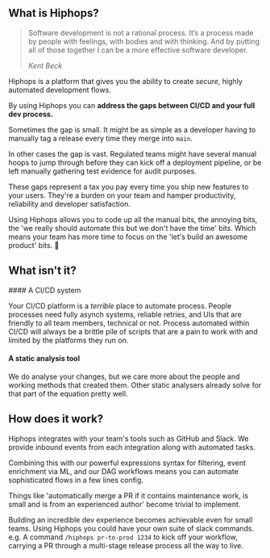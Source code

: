 ## What is Hiphops?

> Software development is not a rational process. It’s a process made by people with feelings, with bodies and with thinking. And by putting all of those together I can be a more effective software developer.
>
> <cite>Kent Beck</cite>

Hiphops is a platform that gives you the ability to create _secure_, highly automated development flows.

By using Hiphops you can **address the gaps between CI/CD and your full dev process.**

Sometimes the gap is small. It might be as simple as a developer having to manually tag a release every time they merge into `main`.

In other cases the gap is vast. Regulated teams might have several manual hoops to jump through before they can kick off a deployment pipeline, or be left manually gathering test evidence for audit purposes.

These gaps represent a tax you pay every time you ship new features to your users. They're a burden on your team and hamper productivity, reliability and developer satisfaction.

Using Hiphops allows you to code up all the manual bits, the annoying bits, the 'we really should automate this but we don't have the time' bits. Which means your team has more time to focus on the 'let's build an awesome product' bits. :tada:



## What isn't it?

#### A CI/CD system

Your CI/CD platform is a _terrible_ place to automate process. People processes need fully asynch systems, reliable retries, and UIs that are friendly to all team members, technical or not. Process automated within CI/CD will always be a brittle pile of scripts that are a pain to work with and limited by the platforms they run on.

#### A static analysis tool

We do analyse your changes, but we care more about the people and working methods that created them. Other static analysers already solve for that part of the equation pretty well.


## How does it work?

Hiphops integrates with your team's tools such as GitHub and Slack. We provide inbound events from each integration along with automated tasks. 

Combining this with our powerful expressions syntax for filtering, event enrichment via ML, and our DAG workflows means you can automate sophisticated flows in a few lines config.

Things like 'automatically merge a PR if it contains maintenance work, is small and is from an experienced author' become trivial to implement.

Building an incredible dev experience becomes achievable even for small teams. Using Hiphops you could have your own suite of slack commands. e.g. A command `/hiphops pr-to-prod 1234` to kick off your workflow, carrying a PR through a multi-stage release process all the way to live.
